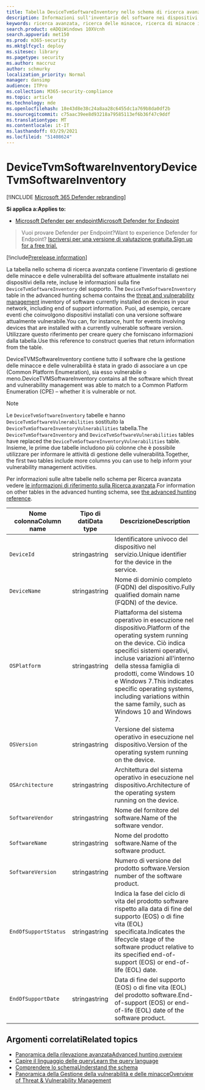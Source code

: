 ```yaml
---
title: Tabella DeviceTvmSoftwareInventory nello schema di ricerca avanzata
description: Informazioni sull'inventario del software nei dispositivi nella tabella DeviceTvmSoftwareInventory dello schema di ricerca avanzata.
keywords: ricerca avanzata, ricerca delle minacce, ricerca di minacce informatiche, mdatp, microsoft defender atp, ricerca wdatp, query, telemetria, riferimento allo schema, kusto, tabella, colonna, tipo di dati, descrizione, gestione delle vulnerabilità del & delle minacce, TVM, gestione dei dispositivi, software, inventario, vulnerabilità, ID CVE, OS DeviceTvmSoftwareInventoryVulnerabilities
search.product: eADQiWindows 10XVcnh
search.appverid: met150
ms.prod: m365-security
ms.mktglfcycl: deploy
ms.sitesec: library
ms.pagetype: security
ms.author: maccruz
author: schmurky
localization_priority: Normal
manager: dansimp
audience: ITPro
ms.collection: M365-security-compliance
ms.topic: article
ms.technology: mde
ms.openlocfilehash: 18e43d8e38c24a8aa28c6455dc1a769b8da0df2b
ms.sourcegitcommit: c75aac39ee8d93218a79585113ef6b36f47c9ddf
ms.translationtype: MT
ms.contentlocale: it-IT
ms.lasthandoff: 03/29/2021
ms.locfileid: "51408624"
---
```

# <a name="devicetvmsoftwareinventory"></a><span data-ttu-id="25b83-104">DeviceTvmSoftwareInventory</span><span class="sxs-lookup"><span data-stu-id="25b83-104">DeviceTvmSoftwareInventory</span></span>

[!INCLUDE [Microsoft 365 Defender rebranding](../../includes/microsoft-defender.md)]

<span data-ttu-id="25b83-105">**Si applica a:**</span><span class="sxs-lookup"><span data-stu-id="25b83-105">**Applies to:**</span></span>
- [<span data-ttu-id="25b83-106">Microsoft Defender per endpoint</span><span class="sxs-lookup"><span data-stu-id="25b83-106">Microsoft Defender for Endpoint</span></span>](https://go.microsoft.com/fwlink/p/?linkid=2154037)

><span data-ttu-id="25b83-107">Vuoi provare Defender per Endpoint?</span><span class="sxs-lookup"><span data-stu-id="25b83-107">Want to experience Defender for Endpoint?</span></span> [<span data-ttu-id="25b83-108">Iscriversi per una versione di valutazione gratuita.</span><span class="sxs-lookup"><span data-stu-id="25b83-108">Sign up for a free trial.</span></span>](https://www.microsoft.com/WindowsForBusiness/windows-atp?ocid=docs-wdatp-advancedhuntingref-abovefoldlink)

[!include[Prerelease information](../../includes/prerelease.md)]

<span data-ttu-id="25b83-109">La tabella nello schema di ricerca avanzata contiene l'inventario di gestione delle minacce e delle vulnerabilità del software attualmente installato nei dispositivi della rete, incluse le informazioni sulla fine `DeviceTvmSoftwareInventory` del supporto. [](next-gen-threat-and-vuln-mgt.md)</span><span class="sxs-lookup"><span data-stu-id="25b83-109">The `DeviceTvmSoftwareInventory` table in the advanced hunting schema contains the [threat and vulnerability management](next-gen-threat-and-vuln-mgt.md) inventory of software currently installed on devices in your network, including end of support information.</span></span> <span data-ttu-id="25b83-110">Puoi, ad esempio, cercare eventi che coinvolgono dispositivi installati con una versione software attualmente vulnerabile.</span><span class="sxs-lookup"><span data-stu-id="25b83-110">You can, for instance, hunt for events involving devices that are installed with a currently vulnerable software version.</span></span> <span data-ttu-id="25b83-111">Utilizzare questo riferimento per creare query che forniscano informazioni dalla tabella.</span><span class="sxs-lookup"><span data-stu-id="25b83-111">Use this reference to construct queries that return information from the table.</span></span>

<span data-ttu-id="25b83-112">DeviceTVMSoftwareInventory contiene tutto il software che la gestione delle minacce e delle vulnerabilità è stata in grado di associare a un cpe (Common Platform Enumeration), sia esso vulnerabile o meno.</span><span class="sxs-lookup"><span data-stu-id="25b83-112">DeviceTVMSoftwareInventory contains all the software which threat and vulnerability management was able to match to a Common Platform Enumeration (CPE) – whether it is vulnerable or not.</span></span>

>[!NOTE]
><span data-ttu-id="25b83-113">Le `DeviceTvmSoftwareInventory` tabelle e hanno `DeviceTvmSoftwareVulnerabilities` sostituito la `DeviceTvmSoftwareInventoryVulnerabilities` tabella.</span><span class="sxs-lookup"><span data-stu-id="25b83-113">The `DeviceTvmSoftwareInventory` and `DeviceTvmSoftwareVulnerabilities` tables have replaced the `DeviceTvmSoftwareInventoryVulnerabilities` table.</span></span> <span data-ttu-id="25b83-114">Insieme, le prime due tabelle includono più colonne che è possibile utilizzare per informare le attività di gestione delle vulnerabilità.</span><span class="sxs-lookup"><span data-stu-id="25b83-114">Together, the first two tables include more columns you can use to help inform your vulnerability management activities.</span></span>

<span data-ttu-id="25b83-115">Per informazioni sulle altre tabelle nello schema per Ricerca avanzata vedere [le informazioni di riferimento sulla Ricerca avanzata](/windows/security/threat-protection/microsoft-defender-atp/advanced-hunting-schema-reference).</span><span class="sxs-lookup"><span data-stu-id="25b83-115">For information on other tables in the advanced hunting schema, see [the advanced hunting reference](/windows/security/threat-protection/microsoft-defender-atp/advanced-hunting-schema-reference).</span></span>

| <span data-ttu-id="25b83-116">Nome colonna</span><span class="sxs-lookup"><span data-stu-id="25b83-116">Column name</span></span> | <span data-ttu-id="25b83-117">Tipo di dati</span><span class="sxs-lookup"><span data-stu-id="25b83-117">Data type</span></span> | <span data-ttu-id="25b83-118">Descrizione</span><span class="sxs-lookup"><span data-stu-id="25b83-118">Description</span></span> |
|-------------|-----------|-------------|
| `DeviceId` | <span data-ttu-id="25b83-119">stringa</span><span class="sxs-lookup"><span data-stu-id="25b83-119">string</span></span> | <span data-ttu-id="25b83-120">Identificatore univoco del dispositivo nel servizio.</span><span class="sxs-lookup"><span data-stu-id="25b83-120">Unique identifier for the device in the service.</span></span> |
| `DeviceName` | <span data-ttu-id="25b83-121">stringa</span><span class="sxs-lookup"><span data-stu-id="25b83-121">string</span></span> | <span data-ttu-id="25b83-122">Nome di dominio completo (FQDN) del dispositivo.</span><span class="sxs-lookup"><span data-stu-id="25b83-122">Fully qualified domain name (FQDN) of the device.</span></span> |
| `OSPlatform` | <span data-ttu-id="25b83-123">stringa</span><span class="sxs-lookup"><span data-stu-id="25b83-123">string</span></span> | <span data-ttu-id="25b83-124">Piattaforma del sistema operativo in esecuzione nel dispositivo.</span><span class="sxs-lookup"><span data-stu-id="25b83-124">Platform of the operating system running on the device.</span></span> <span data-ttu-id="25b83-125">Ciò indica specifici sistemi operativi, incluse variazioni all'interno della stessa famiglia di prodotti, come Windows 10 e Windows 7.</span><span class="sxs-lookup"><span data-stu-id="25b83-125">This indicates specific operating systems, including variations within the same family, such as Windows 10 and Windows 7.</span></span> |
| `OSVersion` | <span data-ttu-id="25b83-126">stringa</span><span class="sxs-lookup"><span data-stu-id="25b83-126">string</span></span> | <span data-ttu-id="25b83-127">Versione del sistema operativo in esecuzione nel dispositivo.</span><span class="sxs-lookup"><span data-stu-id="25b83-127">Version of the operating system running on the device.</span></span> |
| `OSArchitecture` | <span data-ttu-id="25b83-128">stringa</span><span class="sxs-lookup"><span data-stu-id="25b83-128">string</span></span> | <span data-ttu-id="25b83-129">Architettura del sistema operativo in esecuzione nel dispositivo.</span><span class="sxs-lookup"><span data-stu-id="25b83-129">Architecture of the operating system running on the device.</span></span> |
| `SoftwareVendor` | <span data-ttu-id="25b83-130">stringa</span><span class="sxs-lookup"><span data-stu-id="25b83-130">string</span></span> | <span data-ttu-id="25b83-131">Nome del fornitore del software.</span><span class="sxs-lookup"><span data-stu-id="25b83-131">Name of the software vendor.</span></span> |
| `SoftwareName` | <span data-ttu-id="25b83-132">stringa</span><span class="sxs-lookup"><span data-stu-id="25b83-132">string</span></span> | <span data-ttu-id="25b83-133">Nome del prodotto software.</span><span class="sxs-lookup"><span data-stu-id="25b83-133">Name of the software product.</span></span> |
| `SoftwareVersion` | <span data-ttu-id="25b83-134">stringa</span><span class="sxs-lookup"><span data-stu-id="25b83-134">string</span></span> | <span data-ttu-id="25b83-135">Numero di versione del prodotto software.</span><span class="sxs-lookup"><span data-stu-id="25b83-135">Version number of the software product.</span></span> |
| `EndOfSupportStatus` | <span data-ttu-id="25b83-136">stringa</span><span class="sxs-lookup"><span data-stu-id="25b83-136">string</span></span> | <span data-ttu-id="25b83-137">Indica la fase del ciclo di vita del prodotto software rispetto alla data di fine del supporto (EOS) o di fine vita (EOL) specificata.</span><span class="sxs-lookup"><span data-stu-id="25b83-137">Indicates the lifecycle stage of the software product relative to its specified end-of-support (EOS) or end-of-life (EOL) date.</span></span> |
| `EndOfSupportDate` | <span data-ttu-id="25b83-138">stringa</span><span class="sxs-lookup"><span data-stu-id="25b83-138">string</span></span> | <span data-ttu-id="25b83-139">Data di fine del supporto (EOS) o di fine vita (EOL) del prodotto software.</span><span class="sxs-lookup"><span data-stu-id="25b83-139">End-of-support (EOS) or end-of-life (EOL) date of the software product.</span></span> |

## <a name="related-topics"></a><span data-ttu-id="25b83-140">Argomenti correlati</span><span class="sxs-lookup"><span data-stu-id="25b83-140">Related topics</span></span>

- [<span data-ttu-id="25b83-141">Panoramica della rilevazione avanzata</span><span class="sxs-lookup"><span data-stu-id="25b83-141">Advanced hunting overview</span></span>](advanced-hunting-overview.md)
- [<span data-ttu-id="25b83-142">Capire il linguaggio delle query</span><span class="sxs-lookup"><span data-stu-id="25b83-142">Learn the query language</span></span>](advanced-hunting-query-language.md)
- [<span data-ttu-id="25b83-143">Comprendere lo schema</span><span class="sxs-lookup"><span data-stu-id="25b83-143">Understand the schema</span></span>](advanced-hunting-schema-reference.md)
- [<span data-ttu-id="25b83-144">Panoramica della Gestione della vulnerabilità e delle minacce</span><span class="sxs-lookup"><span data-stu-id="25b83-144">Overview of Threat & Vulnerability Management</span></span>](next-gen-threat-and-vuln-mgt.md)
